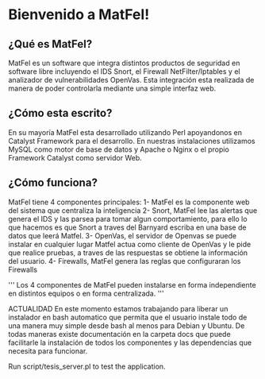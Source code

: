 Bienvenido a MatFel!
=====================

¿Qué es MatFel?
----------------

MatFel es un software que integra distintos productos de seguridad en software libre incluyendo el IDS Snort,
el Firewall NetFilter/Iptables y el analizador de vulnerabilidades OpenVas.
Esta integración esta realizada de manera de poder controlarla mediante una simple interfaz web.

¿Cómo esta escrito?
-------------------

En su mayoría MatFel esta desarrollado utilizando Perl apoyandonos en Catalyst Framework para el desarrollo.
En nuestras instalaciones utilizamos MySQL como motor de base de datos y Apache o Nginx o el propio Framework Catalyst como servidor Web.

¿Cómo funciona?
---------------

MatFel tiene 4 componentes principales: 
1- MatFel es la componente web del sistema que centraliza la inteligencia 
2- Snort, MatFel lee las alertas que genera el IDS y las parsea para tomar algun comportamiento, para ello lo que hacemos es que Snort a traves del Barnyard escriba en una base de datos que leerá Matfel.
3- OpenVas, el servidor de Openvas se puede instalar en cualquier lugar Matfel actua como cliente de OpenVas y le pide que realice pruebas, a traves de las respuestas se obtiene la información del usuario.
4- Firewalls, MatFel genera las reglas que configuraran los Firewalls

'''
Los 4 componentes de MatFel pueden instalarse en forma independiente en distintos equipos o en forma centralizada.
'''

ACTUALIDAD
En este momento estamos trabajando para liberar un instalador en bash automatico que permita que el usuario 
instale todo de una manera muy simple desde bash al menos para Debian y Ubuntu. De todas maneras existe 
documentación en la carpeta docs que puede facilitarle la instalación de todos los componentes y las 
dependencias que necesita para funcionar.



Run script/tesis_server.pl to test the application.
